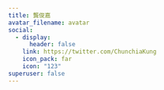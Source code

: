 ```yaml
---
title: 龔俊嘉
avatar_filename: avatar
social:
  - display:
      header: false
    link: https://twitter.com/ChunchiaKung
    icon_pack: far
    icon: "123"
superuser: false
---
```

